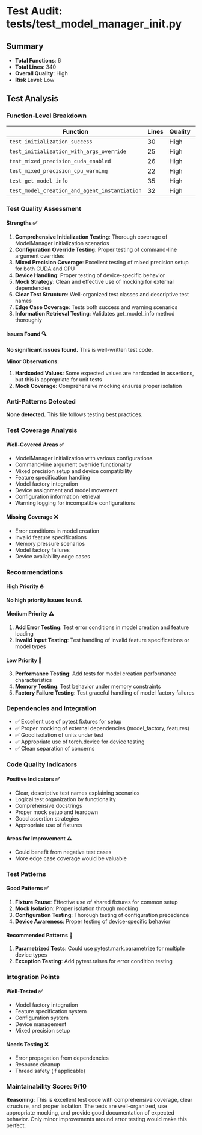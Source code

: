 # Test Audit: tests/test_model_manager_init.py

## Summary
- **Total Functions**: 6
- **Total Lines**: 340
- **Overall Quality**: High
- **Risk Level**: Low

## Test Analysis

### Function-Level Breakdown

| Function | Lines | Quality | Issues |
|----------|-------|---------|--------|
| `test_initialization_success` | 30 | High | None |
| `test_initialization_with_args_override` | 25 | High | None |
| `test_mixed_precision_cuda_enabled` | 26 | High | None |
| `test_mixed_precision_cpu_warning` | 22 | High | None |
| `test_get_model_info` | 35 | High | None |
| `test_model_creation_and_agent_instantiation` | 32 | High | None |

### Test Quality Assessment

#### Strengths ✅
1. **Comprehensive Initialization Testing**: Thorough coverage of ModelManager initialization scenarios
2. **Configuration Override Testing**: Proper testing of command-line argument overrides
3. **Mixed Precision Coverage**: Excellent testing of mixed precision setup for both CUDA and CPU
4. **Device Handling**: Proper testing of device-specific behavior
5. **Mock Strategy**: Clean and effective use of mocking for external dependencies
6. **Clear Test Structure**: Well-organized test classes and descriptive test names
7. **Edge Case Coverage**: Tests both success and warning scenarios
8. **Information Retrieval Testing**: Validates get_model_info method thoroughly

#### Issues Found 🔍

**No significant issues found.** This is well-written test code.

**Minor Observations:**

1. **Hardcoded Values**: Some expected values are hardcoded in assertions, but this is appropriate for unit tests
2. **Mock Coverage**: Comprehensive mocking ensures proper isolation

### Anti-Patterns Detected

**None detected.** This file follows testing best practices.

### Test Coverage Analysis

#### Well-Covered Areas ✅
- ModelManager initialization with various configurations
- Command-line argument override functionality
- Mixed precision setup and device compatibility
- Feature specification handling
- Model factory integration
- Device assignment and model movement
- Configuration information retrieval
- Warning logging for incompatible configurations

#### Missing Coverage ❌
- Error conditions in model creation
- Invalid feature specifications
- Memory pressure scenarios
- Model factory failures
- Device availability edge cases

### Recommendations

#### High Priority 🔥
**No high priority issues found.**

#### Medium Priority ⚠️
1. **Add Error Testing**: Test error conditions in model creation and feature loading
2. **Invalid Input Testing**: Test handling of invalid feature specifications or model types

#### Low Priority 📝
3. **Performance Testing**: Add tests for model creation performance characteristics
4. **Memory Testing**: Test behavior under memory constraints
5. **Factory Failure Testing**: Test graceful handling of model factory failures

### Dependencies and Integration

- ✅ Excellent use of pytest fixtures for setup
- ✅ Proper mocking of external dependencies (model_factory, features)
- ✅ Good isolation of units under test
- ✅ Appropriate use of torch.device for device testing
- ✅ Clean separation of concerns

### Code Quality Indicators

#### Positive Indicators ✅
- Clear, descriptive test names explaining scenarios
- Logical test organization by functionality
- Comprehensive docstrings
- Proper mock setup and teardown
- Good assertion strategies
- Appropriate use of fixtures

#### Areas for Improvement ⚠️
- Could benefit from negative test cases
- More edge case coverage would be valuable

### Test Patterns

#### Good Patterns ✅
1. **Fixture Reuse**: Effective use of shared fixtures for common setup
2. **Mock Isolation**: Proper isolation through mocking
3. **Configuration Testing**: Thorough testing of configuration precedence
4. **Device Awareness**: Proper testing of device-specific behavior

#### Recommended Patterns 📝
1. **Parametrized Tests**: Could use pytest.mark.parametrize for multiple device types
2. **Exception Testing**: Add pytest.raises for error condition testing

### Integration Points

#### Well-Tested ✅
- Model factory integration
- Feature specification system
- Configuration system
- Device management
- Mixed precision setup

#### Needs Testing ❌
- Error propagation from dependencies
- Resource cleanup
- Thread safety (if applicable)

### Maintainability Score: 9/10

**Reasoning**: This is excellent test code with comprehensive coverage, clear structure, and proper isolation. The tests are well-organized, use appropriate mocking, and provide good documentation of expected behavior. Only minor improvements around error testing would make this perfect.
